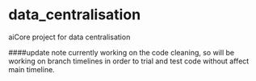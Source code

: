 # data_centralisation
aiCore project for data centralisation

####update note
currently working on the code cleaning, so will be working on branch timelines in order to trial and test code without affect main timeline. 

